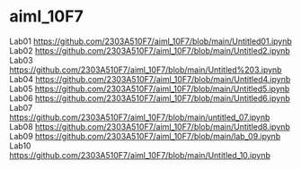 # aiml_10F7
Lab01 https://github.com/2303A510F7/aiml_10F7/blob/main/Untitled01.ipynb
Lab02 https://github.com/2303A510F7/aiml_10F7/blob/main/Untitled2.ipynb
Lab03 https://github.com/2303A510F7/aiml_10F7/blob/main/Untitled%203.ipynb
Lab04 https://github.com/2303A510F7/aiml_10F7/blob/main/Untitled4.ipynb
Lab05 https://github.com/2303A510F7/aiml_10F7/blob/main/Untitled5.ipynb
Lab06 https://github.com/2303A510F7/aiml_10F7/blob/main/Untitled6.ipynb
Lab07 https://github.com/2303A510F7/aiml_10F7/blob/main/untitled_07.ipynb
Lab08 https://github.com/2303A510F7/aiml_10F7/blob/main/Untitled8.ipynb
Lab09 https://github.com/2303A510F7/aiml_10F7/blob/main/lab_09.ipynb
Lab10 https://github.com/2303A510F7/aiml_10F7/blob/main/Untitled_10.ipynb
